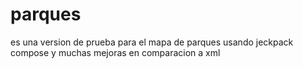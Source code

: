 # parques
es una version de prueba para el mapa de parques usando jeckpack compose y muchas mejoras en comparacion a xml
